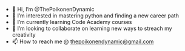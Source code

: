 - 👋 Hi, I’m @ThePoikonenDynamic
- 👀 I’m interested in mastering python and finding a new career path
- 🌱 I’m currently learning Code Academy courses
- 💞️ I’m looking to collaborate on learning new ways to streach my creativity 
- 📫 How to reach me @ thepoikonendynamic@gmail.com

<!---
ThePoikonenDynamic/ThePoikonenDynamic is a ✨ special ✨ repository because its `README.md` (this file) appears on your GitHub profile.
You can click the Preview link to take a look at your changes.
--->
